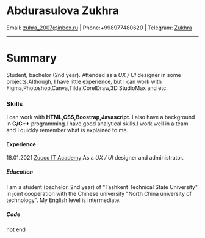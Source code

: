  # Abdurasulova Zukhra
Email: [zuhra_2007@inbox.ru](https://e.mail.ru/inbox/?authid=klutm2w4.mtp&back=1%2C1&dwhsplit=s10273.b1s&from=mail.login&x-login-auth=1)  |
 Phone:+998977480620 |
 Telegram: [Zukhra](https://t.me/zuhra_ab)
***
# Summary
Student, bachelor (2nd year). Attended as a *UX / UI*  designer in some projects.Although, I have little experience, but I can work with Figma,Photoshop,Canva,Tilda,CorelDraw,3D StudioMax and etc.
### Skills
I can work with **HTML,CSS,Boostrap,Javascript**. I also have a background in **C/C++** programming.I have good analytical skills.I work well in a team and I quickly remember what is explained to me.
#### Experience
18.01.2021 [Zucco IT Academy](http://zucco.academy/) As a *UX / UI*  designer and administrator.
##### Education
I am a student (bachelor, 2nd year) of "Tashkent Technical State University" in joint cooperation with the Chinese university "North China university of technology". My English level  is Intermediate. 
##### Code
not end
